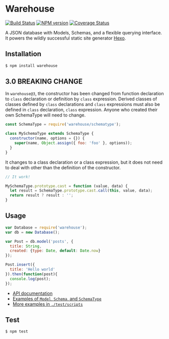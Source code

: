 # Warehouse

[![Build Status](https://travis-ci.org/hexojs/warehouse.svg?branch=master)](https://travis-ci.org/hexojs/warehouse)  [![NPM version](https://badge.fury.io/js/warehouse.svg)](http://badge.fury.io/js/warehouse) [![Coverage Status](https://coveralls.io/repos/github/hexojs/warehouse/badge.svg?branch=master)](https://coveralls.io/github/hexojs/warehouse?branch=master)

A JSON database with Models, Schemas, and a flexible querying interface. It powers the wildly successful static site generator [Hexo](https://hexo.io).

## Installation

``` bash
$ npm install warehouse
```

## 3.0 BREAKING CHANGE

In `warehouse@3`, the constructor has been changed from function declaration to `class` declaration or definition by `class` expression.
Derived classes of classes defined by `class` declarations and `class` expressions must also be defined in `class` declaration, `class` expression.
Anyone who created their own SchemaType will need to change.

``` js
const SchemaType = require('warehouse/schematype');

class MySchemaType extends SchemaType {
  constructor(name, options = {}) {
    super(name, Object.assign({ foo: 'foo' }, options));
  }
}
```

It changes to a class declaration or a class expression, but it does not need to deal with other than the definition of the constructor.

``` js
// It work!

MySchemaType.prototype.cast = function (value, data) {
  let result = SchemaType.prototype.cast.call(this, value, data);
  return result ? result : '';
}
```

## Usage

``` js
var Database = require('warehouse');
var db = new Database();

var Post = db.model('posts', {
  title: String,
  created: {type: Date, default: Date.now}
});

Post.insert({
  title: 'Hello world'
}).then(function(post){
  console.log(post);
});
```

+ [API documentation](https://hexojs.github.io/warehouse/)
+ [Examples of `Model`, `Schema`, and `SchemaType`](https://github.com/hexojs/hexo/tree/master/lib/models)
+ [More examples in `./test/scripts`](./test/scripts)

## Test

``` bash
$ npm test
```